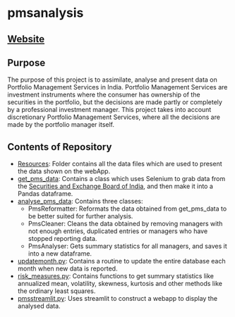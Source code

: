 # pmsanalysis
## [Website](https://shah-meet0-pmsanalysis-pmsstreamlit-76h3jn.streamlitapp.com/)

## Purpose
The purpose of this project is to assimilate, analyse and present data on Portfolio Management Services in India. Portfolio Management Services are investment instruments
where the consumer has ownership of the securities in the portfolio, but the decisions are made partly or completely by a professional investment manager. This project
takes into account discretionary Portfolio Management Services, where all the decisions are made by the portfolio manager itself.

## Contents of Repository

* [Resources](./Resources): Folder contains all the data files which are used to present the data shown on the webApp. 
* [get_pms_data](./get_pms_data.py): Contains a class which uses Selenium to grab data from the [Securities and Exchange Board of India](https://www.sebi.gov.in/sebiweb/other/OtherAction.do?doPmr=yes), and then make it into a Pandas dataframe.
* [analyse_pms_data](./analyse_pms_data.py): Contains three classes:
  - PmsReformatter: Reformats the data obtained from get_pms_data to be better suited for further analysis.
  - PmsCleaner: Cleans the data obtained by removing managers with not enough entries, duplicated entries or managers who have stopped reporting data.
  - PmsAnalyser: Gets summary statistics for all managers, and saves it into a new dataframe. 
* [updatemonth.py](./updatemonth.py): Contains a routine to update the entire database each month when new data is reported.
* [risk_measures.py](./risk_measures.py): Contains functions to get summary statistics like annualized mean, volatility, skewness, kurtosis and other methods like the ordinary least squares. 
* [pmsstreamlit.py](./pmsstreamlit.py): Uses streamlit to construct a webapp to display the analysed data. 

